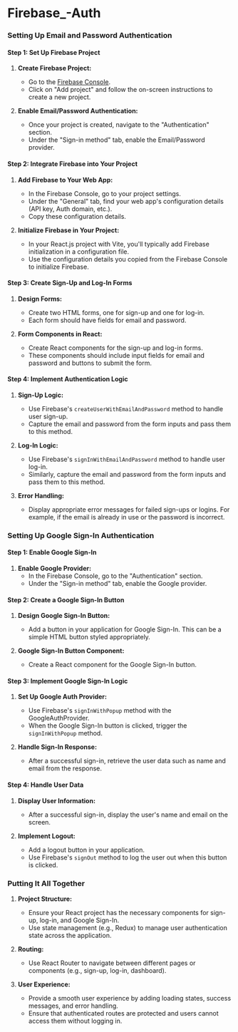 # Firebase_-Auth

### Setting Up Email and Password Authentication

#### Step 1: Set Up Firebase Project

1. **Create Firebase Project:**
   - Go to the [Firebase Console](https://console.firebase.google.com/).
   - Click on "Add project" and follow the on-screen instructions to create a new project.

2. **Enable Email/Password Authentication:**
   - Once your project is created, navigate to the "Authentication" section.
   - Under the "Sign-in method" tab, enable the Email/Password provider.

#### Step 2: Integrate Firebase into Your Project

1. **Add Firebase to Your Web App:**
   - In the Firebase Console, go to your project settings.
   - Under the "General" tab, find your web app's configuration details (API key, Auth domain, etc.).
   - Copy these configuration details.

2. **Initialize Firebase in Your Project:**
   - In your React.js project with Vite, you'll typically add Firebase initialization in a configuration file.
   - Use the configuration details you copied from the Firebase Console to initialize Firebase.

#### Step 3: Create Sign-Up and Log-In Forms

1. **Design Forms:**
   - Create two HTML forms, one for sign-up and one for log-in.
   - Each form should have fields for email and password.

2. **Form Components in React:**
   - Create React components for the sign-up and log-in forms.
   - These components should include input fields for email and password and buttons to submit the form.

#### Step 4: Implement Authentication Logic

1. **Sign-Up Logic:**
   - Use Firebase's `createUserWithEmailAndPassword` method to handle user sign-up.
   - Capture the email and password from the form inputs and pass them to this method.

2. **Log-In Logic:**
   - Use Firebase's `signInWithEmailAndPassword` method to handle user log-in.
   - Similarly, capture the email and password from the form inputs and pass them to this method.

3. **Error Handling:**
   - Display appropriate error messages for failed sign-ups or logins. For example, if the email is already in use or the password is incorrect.

### Setting Up Google Sign-In Authentication

#### Step 1: Enable Google Sign-In

1. **Enable Google Provider:**
   - In the Firebase Console, go to the "Authentication" section.
   - Under the "Sign-in method" tab, enable the Google provider.

#### Step 2: Create a Google Sign-In Button

1. **Design Google Sign-In Button:**
   - Add a button in your application for Google Sign-In. This can be a simple HTML button styled appropriately.

2. **Google Sign-In Button Component:**
   - Create a React component for the Google Sign-In button.

#### Step 3: Implement Google Sign-In Logic

1. **Set Up Google Auth Provider:**
   - Use Firebase's `signInWithPopup` method with the GoogleAuthProvider.
   - When the Google Sign-In button is clicked, trigger the `signInWithPopup` method.

2. **Handle Sign-In Response:**
   - After a successful sign-in, retrieve the user data such as name and email from the response.

#### Step 4: Handle User Data

1. **Display User Information:**
   - After a successful sign-in, display the user's name and email on the screen.

2. **Implement Logout:**
   - Add a logout button in your application.
   - Use Firebase's `signOut` method to log the user out when this button is clicked.

### Putting It All Together

1. **Project Structure:**
   - Ensure your React project has the necessary components for sign-up, log-in, and Google Sign-In.
   - Use state management (e.g., Redux) to manage user authentication state across the application.

2. **Routing:**
   - Use React Router to navigate between different pages or components (e.g., sign-up, log-in, dashboard).

3. **User Experience:**
   - Provide a smooth user experience by adding loading states, success messages, and error handling.
   - Ensure that authenticated routes are protected and users cannot access them without logging in.
